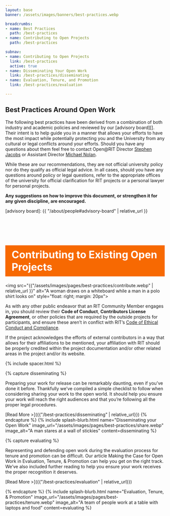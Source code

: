 ```yaml
---
layout: base
banner: /assets/images/banners/best-practices.webp

breadcrumbs:
- name: Best Practices
  path: /best-practices
- name: Contributing to Open Projects
  path: /best-practices

subnav:
- name: Contributing to Open Projects
  link: /best-practices
  active: true
- name: Disseminating Your Open Work
  link: /best-practices/disseminating
- name: Evaluation, Tenure, and Promotion
  link: /best-practices/evaluation

---
```


## Best Practices Around Open Work

The following best practices have been derived from a combination of both industry and academic policies and reviewed by our [advisory board][]. Their intent is to help guide you in a manner that allows your efforts to have the most impact while potentially protecting you and the University from any cultural or legal conflicts around your efforts. Should you have any questions about them feel free to contact Open@RIT Director [Stephen Jacobs](https://www.rit.edu/directory/sxjics-stephen-jacobs) or Assistant Director [Michael Nolan](https://www.rit.edu/directory/mpnopen-michael-nolan).

While these are our recommendations, they are not official university policy nor do they qualify as official legal advice. In all cases, should you have any questions around policy or legal questions, refer to the appropriate offices of the university for official clarification for RIT projects or a personal lawyer for personal projects.

**Any suggestions on how to improve this document, or strengthen it for any given discipline, are encouraged.**

[advisory board]: {{ "/about/people#advisory-board" | relative_url }}

#### Contributing to Existing Open Projects

<img src="{{"/assets/images/pages/best-practices/contribute.webp" | relative_url }}" alt="A woman draws on a whiteboard while a man in a polo shirt looks on" style="float: right; margin: 20px">

As with any other public endeavor that an RIT Community Member engages in, you should review their **Code of Conduct**, **Contributors License Agreement**, or other policies that are required by the outside projects for participants, and ensure these aren’t in conflict with RIT’s [Code of Ethical Conduct and Compliance](https://www.rit.edu/academicaffairs/policiesmanual/c000).

If the project acknowledges the efforts of external contributors in a way that allows for their affiliations to be mentioned, your affiliation with RIT should be properly credited within the project documentation and/or other related areas in the project and/or its website.

{% include spacer.html %}

{% capture disseminating %}

Preparing your work for release can be remarkably daunting, even if you’ve done it before. Thankfully we’ve compiled a simple checklist to follow when considering sharing your work to the open world. It should help you ensure your work will reach the right audiences and that you’re following all the proper legal procedures.

[Read More >]({{"/best-practices/disseminating" | relative_url}})
{% endcapture %}
{% include splash-blurb.html name="Disseminating your Open Work" image_url="/assets/images/pages/best-practices/share.webp" image_alt="A man stares at a wall of stickies" content=disseminating %}

{% capture evaluating %}

Representing and defending open work during the evaluation process for tenure and promotion can be difficult. Our article Making the Case for Open Work in Evaluation, Tenure, & Promotion can help you get on the right track. We’ve also included further reading to help you ensure your work receives the proper recognition it deserves.

[Read More >]({{"/best-practices/evaluation" | relative_url}})

{% endcapture %}
{% include splash-blurb.html name="Evaluation, Tenure, & Promotion" image_url="/assets/images/pages/best-practices/tenure.webp" image_alt="A team of people work at a table with laptops and food" content=evaluating %}

<style>
/* Page local style exceptions! */
h4 {
	font-size: 2rem !important;
	padding: 10px 20px !important;
	background-color: #f76902;
	color: white;
	width: fit-content;
	margin: 0;
	margin-top: 100px;
	margin-bottom: 20px;
}
</style>
